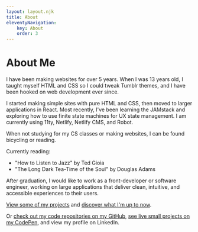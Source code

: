 ```yaml
---
layout: layout.njk
title: About
eleventyNavigation:
    key: About
    order: 3
---
```


# About Me

<!-- Helen's history with web develpment -->

I have been making websites for over 5 years. When I was 13 years old, I taught myself HTML and CSS so I could tweak Tumblr themes, and I have been hooked on web development ever since. 

I started making simple sites with pure HTML and CSS, then moved to larger applications in React. Most recently, I've been learning the JAMstack and exploring how to use finite state machines for UX state management. I am currently using 11ty, Netlify, Netlify CMS, and Robot.

<!-- Helen's non-web-dev interets -->

When not studying for my CS classes or making websites, I can be found bicycling or reading.

Currently reading:
- "How to Listen to Jazz" by Ted Gioia
- "The Long Dark Tea-Time of the Soul" by Douglas Adams

<!-- What Helen is interested in working in -->

After graduation, I would like to work as a front-developer or software engineer, working on large applications that deliver clean, intuitive, and accessible experiences to their users.

<!-- Links to other pages on this site -->

[View some of my projects](/projects) and [discover what I'm up to now](/now).

<!-- Links to external sites -->

Or [check out my code repositories on my GitHub](https://github.com/helen-mckay), [see live small projects on my CodePen](https://codepen.io/helen-mckay), and view my profile on LinkedIn.
